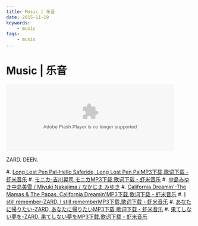 ```yaml
---
title: Music | 乐音
date: 2015-11-19
keywords:
    - music
tags:
    - music
...
```


Music | 乐音
============

<embed src="http://www.xiami.com/widget/37099022_H_S_album/wallPlayer.swf" type="application/x-shockwave-flash" width="451" height="179" wmode="transparent"></embed>

ZARD.
DEEN.

#. [Long Lost Pen Pal-Hello Saferide, Long Lost Pen PalMP3下载,歌词下载 - 虾米音乐](http://www.xiami.com/song/2093996?spm=a1z1s.6659513.0.0.ek8aYO)
#. [モニカ-吉川晃司 モニカMP3下载,歌词下载 - 虾米音乐](http://www.xiami.com/song/1769983079?spm=a1z1s.3521865.23309997.2.znJCHQ)
#. [中島みゆき中岛美雪 / Miyuki Nakajima / なかじま みゆき](http://www.xiami.com/artist/7118?spm=a1z1s.3521865.1997177593.2.Rqyp3H&from=searchsubject)
#. [California Dreamin'-The Mamas & The Papas, California Dreamin'MP3下载,歌词下载 - 虾米音乐](http://www.xiami.com/song/1770435326?spm=a1z1s.3521865.23309997.25.jhouM8)
#. [I still remember-ZARD, I still rememberMP3下载,歌词下载 - 虾米音乐](http://www.xiami.com/song/1775623798?spm=a1z1s.3521865.23309997.2.jTagNH)
#. [あなたに帰りたい-ZARD, あなたに帰りたいMP3下载,歌词下载 - 虾米音乐](http://www.xiami.com/song/1775623802?spm=a1z1s.3521865.23309997.2.RLxm51)
#. [果てしない夢を-ZARD, 果てしない夢をMP3下载,歌词下载 - 虾米音乐](http://www.xiami.com/song/1775623806?spm=a1z1s.3521865.23309997.1.ggQQwF)
